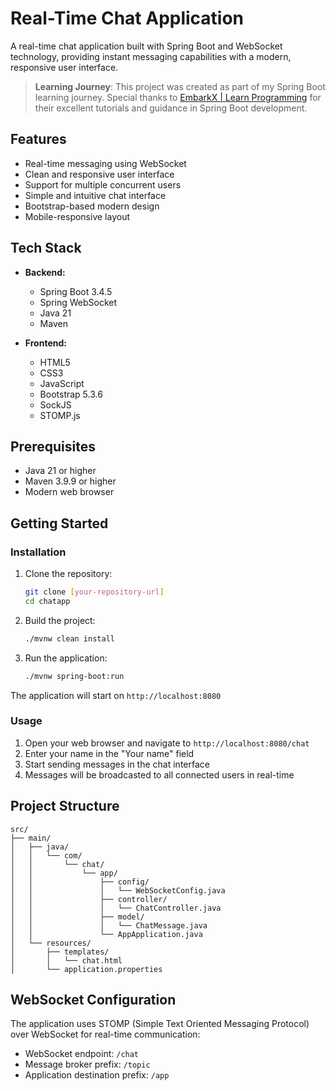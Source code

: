 # Real-Time Chat Application

A real-time chat application built with Spring Boot and WebSocket technology, providing instant messaging capabilities with a modern, responsive user interface.

> **Learning Journey**: This project was created as part of my Spring Boot learning journey. Special thanks to [EmbarkX | Learn Programming](https://www.youtube.com/@EmbarkX) for their excellent tutorials and guidance in Spring Boot development.

## Features

- Real-time messaging using WebSocket
- Clean and responsive user interface
- Support for multiple concurrent users
- Simple and intuitive chat interface
- Bootstrap-based modern design
- Mobile-responsive layout

## Tech Stack

- **Backend:**
  - Spring Boot 3.4.5
  - Spring WebSocket
  - Java 21
  - Maven

- **Frontend:**
  - HTML5
  - CSS3
  - JavaScript
  - Bootstrap 5.3.6
  - SockJS
  - STOMP.js

## Prerequisites

- Java 21 or higher
- Maven 3.9.9 or higher
- Modern web browser

## Getting Started

### Installation

1. Clone the repository:
   ```bash
   git clone [your-repository-url]
   cd chatapp
   ```

2. Build the project:
   ```bash
   ./mvnw clean install
   ```

3. Run the application:
   ```bash
   ./mvnw spring-boot:run
   ```

The application will start on `http://localhost:8080`

### Usage

1. Open your web browser and navigate to `http://localhost:8080/chat`
2. Enter your name in the "Your name" field
3. Start sending messages in the chat interface
4. Messages will be broadcasted to all connected users in real-time

## Project Structure

```
src/
├── main/
│   ├── java/
│   │   └── com/
│   │       └── chat/
│   │           └── app/
│   │               ├── config/
│   │               │   └── WebSocketConfig.java
│   │               ├── controller/
│   │               │   └── ChatController.java
│   │               ├── model/
│   │               │   └── ChatMessage.java
│   │               └── AppApplication.java
│   └── resources/
│       ├── templates/
│       │   └── chat.html
│       └── application.properties
```

## WebSocket Configuration

The application uses STOMP (Simple Text Oriented Messaging Protocol) over WebSocket for real-time communication:

- WebSocket endpoint: `/chat`
- Message broker prefix: `/topic`
- Application destination prefix: `/app`
